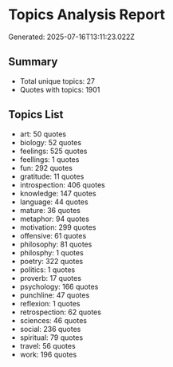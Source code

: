 # Topics Analysis Report

Generated: 2025-07-16T13:11:23.022Z

## Summary

- Total unique topics: 27
- Quotes with topics: 1901

## Topics List

- art: 50 quotes
- biology: 52 quotes
- feelings: 525 quotes
- feellings: 1 quotes
- fun: 292 quotes
- gratitude: 11 quotes
- introspection: 406 quotes
- knowledge: 147 quotes
- language: 44 quotes
- mature: 36 quotes
- metaphor: 94 quotes
- motivation: 299 quotes
- offensive: 61 quotes
- philosophy: 81 quotes
- philosphy: 1 quotes
- poetry: 322 quotes
- politics: 1 quotes
- proverb: 17 quotes
- psychology: 166 quotes
- punchline: 47 quotes
- reflexion: 1 quotes
- retrospection: 62 quotes
- sciences: 46 quotes
- social: 236 quotes
- spiritual: 79 quotes
- travel: 56 quotes
- work: 196 quotes
